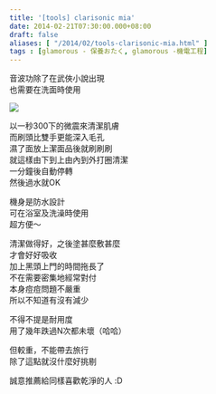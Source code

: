 ```yaml
---
title: '[tools] clarisonic mia'
date: 2014-02-21T07:30:00.000+08:00
draft: false
aliases: [ "/2014/02/tools-clarisonic-mia.html" ]
tags : [glamorous - 保養おたく, glamorous -機電工程]
---
```


音波功除了在武俠小說出現  
也需要在洗面時使用  

![](/images/clarisonic.jpg)

以一秒300下的微震來清潔肌膚  
而刷頭比雙手更能深入毛孔  
濕了面放上潔面品後就刷刷刷  
就這樣由下到上由內到外打圈清潔  
一分鐘後自動停轉  
然後過水就OK  
  
機身是防水設計  
可在浴室及洗澡時使用  
超方便～  
  
清潔做得好，之後塗甚麼敷甚麼  
才會好好吸收  
加上黑頭上門的時間拖長了  
不在需要密集地經常對付  
本身痘痘問題不嚴重  
所以不知道有沒有減少  
  
不得不提是耐用度  
用了幾年跌過N次都未壞（哈哈）  
  
但較重，不能帶去旅行  
除了這點就沒什麼好挑剔  
  
誠意推薦給同樣喜歡乾淨的人 :D
